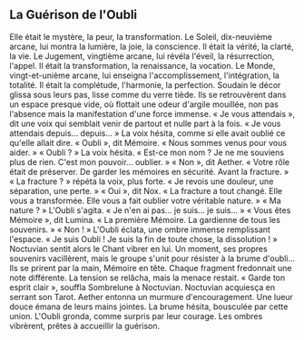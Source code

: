 ## La Guérison de l'Oubli

Elle était le mystère, la peur, la transformation. Le Soleil, dix-neuvième arcane, lui montra la lumière, la joie, la conscience. Il était la vérité, la clarté, la vie. Le Jugement, vingtième arcane, lui révéla l'éveil, la résurrection, l'appel. Il était la transformation, la renaissance, la vocation. Le Monde, vingt-et-unième arcane, lui enseigna l'accomplissement, l'intégration, la totalité. Il était la complétude, l'harmonie, la perfection. Soudain le décor glissa sous leurs pas, lisse comme du verre tiède. Ils se retrouvèrent dans un espace presque vide, où flottait une odeur d'argile mouillée, non pas l'absence mais la manifestation d'une force immense. « Je vous attendais », dit une voix qui semblait venir de partout et nulle part à la fois. « Je vous attendais depuis... depuis... » La voix hésita, comme si elle avait oublié ce qu'elle allait dire. « Oubli », dit Mémoire. « Nous sommes venus pour vous aider. » « Oubli ? » La voix hésita. « Est-ce mon nom ? Je ne me souviens plus de rien. C'est mon pouvoir... oublier. » « Non », dit Aether. « Votre rôle était de préserver. De garder les mémoires en sécurité. Avant la fracture. » « La fracture ? » répéta la voix, plus forte. « Je revois une douleur, une séparation, une perte. » « Oui », dit Nox. « La fracture a tout changé. Elle vous a transformée. Elle vous a fait oublier votre véritable nature. » « Ma nature ? » L'Oubli s'agita. « Je n'en ai pas... je suis... je suis... » « Vous êtes Mémoire », dit Lumina. « La première Mémoire. La gardienne de tous les souvenirs. » « Non ! » L'Oubli éclata, une ombre immense remplissant l'espace. « Je suis Oubli ! Je suis la fin de toute chose, la dissolution ! » Noctuvian sentit alors le Chant vibrer en lui. Un moment, ses propres souvenirs vacillèrent, mais le groupe s'unit pour résister à la brume d'oubli... Ils se prirent par la main, Mémoire en tête. Chaque fragment fredonnait une note différente. La tension se relâcha, mais la menace restait. « Garde ton esprit clair », souffla Sombrelune à Noctuvian. Noctuvian acquiesça en serrant son Tarot. Aether entonna un murmure d'encouragement. Une lueur douce émana de leurs mains jointes. La brume hésita, bousculée par cette union. L'Oubli gronda, comme surpris par leur courage. Les ombres vibrèrent, prêtes à accueillir la guérison.